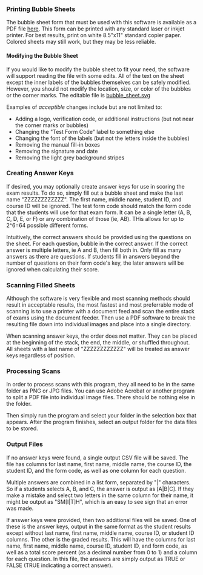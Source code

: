 ### Printing Bubble Sheets

The bubble sheet form that must be used with this software is available as a PDF
file [here](./bubble_sheet.pdf). This form can be printed with any standard
laser or inkjet printer. For best results, print on white 8.5"x11" standard
copier paper. Colored sheets may still work, but they may be less reliable.

#### Modifying the Bubble Sheet

If you would like to modify the bubble sheet to fit your need, the software will
support reading the file with some edits. All of the text on the sheet except
the inner labels of the bubbles themselves can be safely modified. However, you
should not modify the location, size, or color of the bubbles or the corner
marks. The editable file is [bubble_sheet.svg](./bubble_sheet.svg)

Examples of _acceptible_ changes include but are not limited to:

- Adding a logo, verification code, or additional instructions (but not near the
  corner marks or bubbles)
- Changing the "Test Form Code" label to something else
- Changing the font of the labels (but not the letters inside the bubbles)
- Removing the manual fill-in boxes
- Removing the signature and date
- Removing the light grey background stripes

### Creating Answer Keys

If desired, you may optionally create answer keys for use in scoring the exam
results. To do so, simply fill out a bubble sheet and make the last name
"ZZZZZZZZZZZZ". The first name, middle name, student ID, and course ID will be
ignored. The test form code should match the form code that the students will
use for that exam form. It can be a single letter (A, B, C, D, E, or F) or any
combination of those (ie, AB). THis allows for up to 2^6=64 possible different
forms.

Intuitively, the correct answers should be provided using the questions on the
sheet. For each question, bubble in the correct answer. If the correct answer is
multiple letters, ie A and B, then fill both in. Only fill as many answers as
there are questions. If students fill in answers beyond the number of questions
on their form code's key, the later answers will be ignored when calculating
their score.

### Scanning Filled Sheets

Although the software is very flexible and most scanning methods should result
in acceptable results, the most fastest and most preferrable mode of scanning is
to use a printer with a document feed and scan the entire stack of exams using
the document feeder. Then use a PDF software to break the resulting file down
into individual images and place into a single directory.

When scanning answer keys, the order does not matter. They can be placed at the
beginning of the stack, the end, the middle, or shuffled throughout. All sheets
with a last name of "ZZZZZZZZZZZZ" will be treated as answer keys regardless of
position.

### Processing Scans

In order to process scans with this program, they all need to be in the same
folder as PNG or JPG files. You can use Adobe Acrobat or another program to
split a PDF file into individual image files. There should be nothing else in
the folder.

Then simply run the program and select your folder in the selection box that
appears. After the program finishes, select an output folder for the data files
to be stored.

### Output Files

If no answer keys were found, a single output CSV file will be saved. The file
has columns for last name, first name, middle name, the course ID, the student
ID, and the form code, as well as one column for each question.

Multiple answers are combined in a list form, separated by "|" characters. So if
a students selects A, B, and C, the answer is output as \[A|B|C\]. If they make
a mistake and select two letters in the same column for their name, it might be
output as "SM\[I|T\]H", which is an easy to see sign that an error was made.

If answer keys were provided, then two additional files will be saved. One of
these is the answer keys, output in the same format as the student results
except without last name, first name, middle name, course ID, or student ID
columns. The other is the graded results. This will have the columns for last
name, first name, middle name, course ID, student ID, and form code, as well as
a total score percent (as a decimal number from 0 to 1) and a column for each
question. In this file, the answers are simply output as TRUE or FALSE (TRUE
indicating a correct answer).
